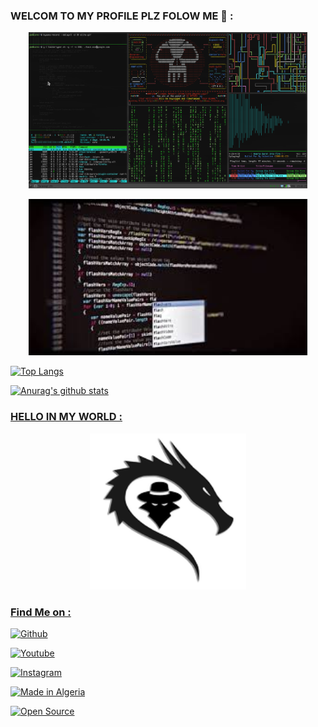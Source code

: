 ### WELCOM TO MY PROFILE PLZ FOLOW ME  👋 :
<p align="center"><a href="https://github.com/k1a2er"><img src="xtp.gif" height='250' alt="k1a2er">

<p align="center"><a href="https://github.com/k1a2er"><img src="coding.jpg" height='250' alt="k1a2er">

![Top Langs](https://github-readme-stats.vercel.app/api/top-langs/?username=k1a2er&langs_count=8&theme=onedark)

![Anurag's github stats](https://github-readme-stats.vercel.app/api?username=k1a2er&show_icons=true&theme=onedark)

### HELLO IN MY WORLD :
<p align="center"><a href="https://github.com/k1a2er"><img src="leh.png" height='250' alt="k1a2er">

### Find Me on :

[![Github](https://img.shields.io/badge/github--k1a2er-green?style=for-the-badge&logo=github)](https://github.com/k1a2er)

[![Youtube](https://img.shields.io/badge/YouTube-sniper%209nine-red?style=for-the-badge&logo=youtube)](https://www.youtube.com/c/sniper9nine)

[![Instagram](https://img.shields.io/badge/instagram-sniper.9nine-orange?style=for-the-badge&logo=instagram)](https://www.instagram.com/sniper.9nine/)

<p align="left">
<a href="#"><img title="Made in Algeria" src="https://img.shields.io/badge/MADE%20IN-Algérie-green?colorA=%23ff0000&colorB=%23017e40&style=for-the-badge"></a>
  
  <a href="#"><img title="Open Source" src="https://img.shields.io/badge/Open%20Source-%E2%9D%A4-green?style=for-the-badge"></a>


  
  

